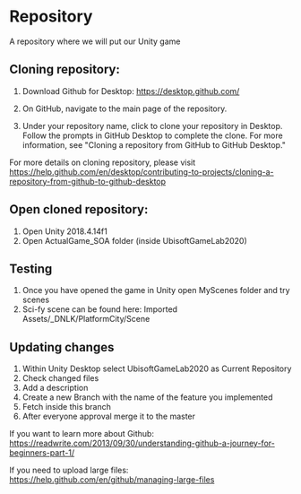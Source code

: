 # Repository
A repository where we will put our Unity game



## Cloning repository:
1. Download Github for Desktop:
https://desktop.github.com/

2. On GitHub, navigate to the main page of the repository.

3. Under your repository name, click  to clone your repository in Desktop. Follow the prompts in GitHub Desktop to complete the clone. For more information, see "Cloning a repository from GitHub to GitHub Desktop."

For more details on cloning repository, please visit
https://help.github.com/en/desktop/contributing-to-projects/cloning-a-repository-from-github-to-github-desktop

## Open cloned repository:
1. Open Unity 2018.4.14f1
2. Open ActualGame_SOA folder (inside UbisoftGameLab2020)

## Testing
1. Once you have opened the game in Unity open MyScenes folder and try scenes
2.  Sci-fy scene can be found here: Imported Assets/_DNLK/PlatformCity/Scene

## Updating changes
1. Within Unity Desktop select UbisoftGameLab2020 as Current Repository
2. Check changed files
3. Add a description
4. Create a new Branch with the name of the feature you implemented
5. Fetch inside this branch
6. After everyone approval merge it to the master

If you want to learn more about Github:
https://readwrite.com/2013/09/30/understanding-github-a-journey-for-beginners-part-1/

If you need to upload large files:
https://help.github.com/en/github/managing-large-files
